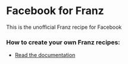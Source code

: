 # Facebook for Franz
This is the unofficial Franz recipe for Facebook

### How to create your own Franz recipes:
* [Read the documentation](https://github.com/meetfranz/plugins)
